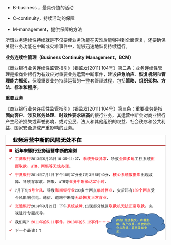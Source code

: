 * B-business ，最具价值的活动

* C-continuity，持续活动的保障

* M-management，提供保障的方法

所谓业务连续性持续就是不仅要使业务功能在灾难后能够得到全面恢复，还要确保关键业务功能在中断或灾难事件中，能够迅速地恢复持续运行。

**业务连续性管理（Business Continuity Management，BCM）**

《商业银行业务连续性监管指引》（银监发\[2011\] 104号）第二条：业务连续性管理是指商业银行为有效应对重要业务运营中断事件，建设**应急响应**、**恢复机制**和**管理能力框架**，保障重要业务持续运营的一整套管理过程，包括**策略、组织架构、方法、标准和程序。**

**重要业务**

《商业银行业务连续性监管指引》（银监发\[2011\] 104号）第三条：重要业务是指**面向客户**、**涉及账务处理**、**时效性要求较高**的银行业务，其运营中断会对商业银行产生经济损失或声誉影响，或对公民、法人和其他组织的权益、社会秩序和公共利益、国家安全造成严重影响的业务。

![](/assets/import8.png)



